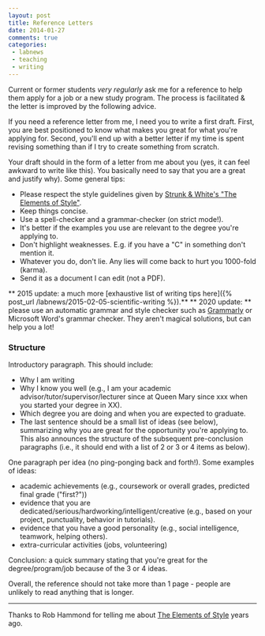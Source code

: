```yaml
---
layout: post
title: Reference Letters
date: 2014-01-27
comments: true
categories:
 - labnews
 - teaching
 - writing
---
```


Current or former students *very regularly* ask me for a reference to help them apply for a job or a new study program. The process is facilitated & the letter is improved by the following advice.

If you need a reference letter from me, I need you to write a first draft. First, you are best positioned to know what makes you great for what you're applying for. Second, you'll end up with a better letter if my time is spent revising something than if I try to create something from scratch.

Your draft should in the form of a letter from me about you (yes, it can feel awkward to write like this). You basically need to say that you are a great and justify why). Some general tips:

* Please respect the style guidelines given by <a href="http://www.amazon.co.uk/gp/product/020530902X/ref=as_li_tf_tl?ie=UTF8&camp=1634&creative=6738&creativeASIN=020530902X&linkCode=as2&tag=yannickwurm-21">Strunk & White's "The Elements of Style"</a>.
* Keep things concise.
* Use a spell-checker and a grammar-checker (on strict mode!).
* It's better if the examples you use are relevant to the degree you're applying to.
* Don't highlight weaknesses. E.g. if you have a "C" in something don't mention it.
* Whatever you do, don't lie. Any lies will come back to hurt you 1000-fold (karma).
* Send it as a document I can edit (not a PDF).

** 2015 update: a much more [exhaustive list of writing tips here]({% post_url /labnews/2015-02-05-scientific-writing %}).**
** 2020 update: ** please use an automatic grammar and style checker such as [Grammarly](https://grammarly.go2cloud.org/SH2na) or Microsoft Word's grammar checker. They aren't magical solutions, but can help you a lot!

### Structure

Introductory paragraph. This should include:

 * Why I am writing
 * Why I know you well (e.g., I am your academic advisor/tutor/supervisor/lecturer since at Queen Mary since xxx when you started your degree in XX).
 * Which degree you are doing and when you are expected to graduate.
 * The last sentence should be a small list of ideas (see below), summarizing why you are great for the opportunity you're applying to. This also announces the structure of the subsequent pre-conclusion paragraphs (i.e., it should end with a list of 2 or 3 or 4 items as below).


One paragraph per idea (no ping-ponging back and forth!). Some examples of ideas:

 * academic achievements (e.g., coursework or overall grades, predicted final grade ("first?"))
 * evidence that you are dedicated/serious/hardworking/intelligent/creative (e.g., based on your project, punctuality, behavior in tutorials).
 * evidence that you have a good personality (e.g., social intelligence, teamwork, helping others).
 * extra-curricular activities (jobs, volunteering)

Conclusion: a quick summary stating that you're great for the degree/program/job because of the 3 or 4 ideas.

Overall, the reference should not take more than 1 page - people are unlikely to read anything that is longer.

---
Thanks to Rob Hammond for telling me about <a href="http://www.amazon.co.uk/gp/product/020530902X/ref=as_li_tf_tl?ie=UTF8&camp=1634&creative=6738&creativeASIN=020530902X&linkCode=as2&tag=yannickwurm-21">The Elements of Style</a> years ago.
